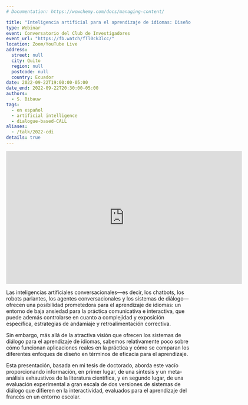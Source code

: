 ```yaml
---
# Documentation: https://wowchemy.com/docs/managing-content/

title: "Inteligencia artificial para el aprendizaje de idiomas: Diseño y efectividad de sistemas de diálogo y chatbots"
type: Webinar
event: Conversatorio del Club de Investigadores
event_url: "https://fb.watch/fTl0ck3lcc/"
location: Zoom/YouTube Live
address:
  street: null
  city: Quito
  region: null
  postcode: null
  country: Ecuador
date: 2022-09-22T19:00:00-05:00
date_end: 2022-09-22T20:30:00-05:00
authors:
  - S. Bibauw
tags:
  - en español
  - artificial intelligence
  - dialogue-based-CALL
aliases:
  - /talk/2022-cdi
details: true
---
```


<iframe width="640" height="360" src="http://www.youtube.com/embed/pyjiVbYux-c?start=379" frameborder="0"> </iframe>

Las inteligencias artificiales conversacionales—es decir, los chatbots, los robots parlantes, los agentes conversacionales y los sistemas de diálogo—ofrecen una posibilidad prometedora para el aprendizaje de idiomas: un entorno de baja ansiedad para la práctica comunicativa e interactiva, que puede además controlarse en cuanto a complejidad y exposición específica, estrategias de andamiaje y retroalimentación correctiva.

Sin embargo, más allá de la atractiva visión que ofrecen los sistemas de diálogo para el aprendizaje de idiomas, sabemos relativamente poco sobre cómo funcionan aplicaciones reales en la práctica y cómo se comparan los diferentes enfoques de diseño en términos de eficacia para el aprendizaje.

Esta presentación, basada en mi tesis de doctorado, aborda este vacío proporcionando información, en primer lugar, de una síntesis y un meta-análisis exhaustivos de la literatura científica, y en segundo lugar, de una evaluación experimental a gran escala de dos versiones de sistemas de diálogo que difieren en la interactividad, evaluados para el aprendizaje del francés en un entorno escolar.
